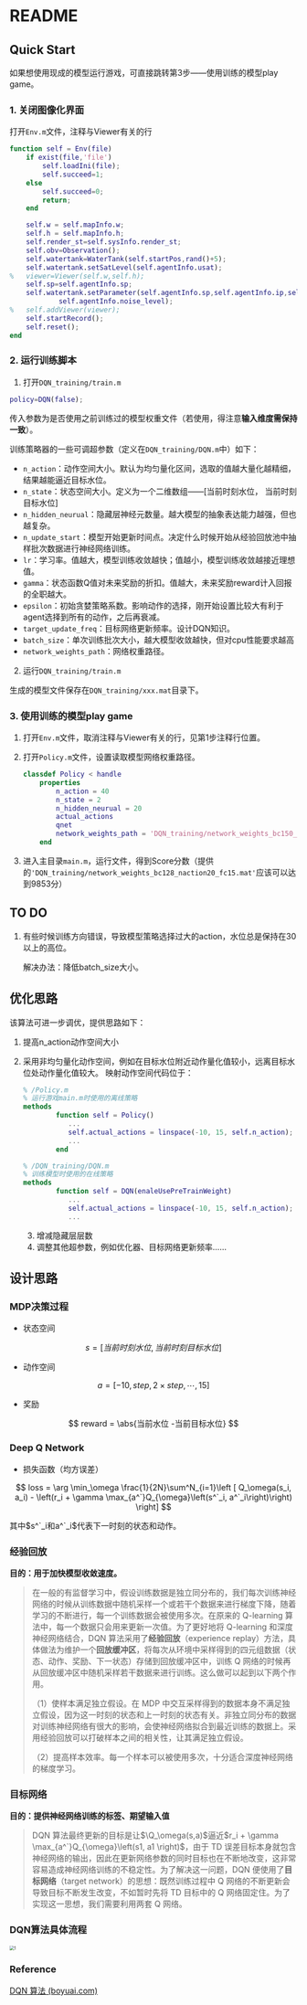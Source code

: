 # README

## Quick Start

如果想使用现成的模型运行游戏，可直接跳转第3步——使用训练的模型play game。

### 1. 关闭图像化界面

打开`Env.m`文件，注释与Viewer有关的行

```matlab
function self = Env(file)
    if exist(file,'file')
        self.loadIni(file);
        self.succeed=1;
    else
        self.succeed=0;
        return;
    end

    self.w = self.mapInfo.w;
    self.h = self.mapInfo.h;
    self.render_st=self.sysInfo.render_st;
    self.obv=Observation();
    self.watertank=WaterTank(self.startPos,rand()+5);
    self.watertank.setSatLevel(self.agentInfo.usat);
%   viewer=Viewer(self.w,self.h);
    self.sp=self.agentInfo.sp;
    self.watertank.setParameter(self.agentInfo.sp,self.agentInfo.ip,self.agentInfo.op,
    		self.agentInfo.noise_level);
%   self.addViewer(viewer);
    self.startRecord();
    self.reset();
end
```

### 2. 运行训练脚本

1. 打开`DQN_training/train.m`

```matlab
policy=DQN(false);
```

传入参数为是否使用之前训练过的模型权重文件（若使用，得注意**输入维度需保持一致**）。

训练策略器的一些可调超参数（定义在`DQN_training/DQN.m`中）如下：

- `n_action`：动作空间大小。默认为均匀量化区间，选取的值越大量化越精细，结果越能逼近目标水位。
- `n_state`：状态空间大小。定义为一个二维数组——[当前时刻水位， 当前时刻目标水位]
- `n_hidden_neurual`：隐藏层神经元数量。越大模型的抽象表达能力越强，但也越复杂。
- `n_update_start`：模型开始更新时间点。决定什么时候开始从经验回放池中抽样批次数据进行神经网络训练。
- `lr`：学习率。值越大，模型训练收敛越快；值越小，模型训练收敛越接近理想值。
- `gamma`：状态函数Q值对未来奖励的折扣。值越大，未来奖励reward计入回报的全职越大。
- `epsilon`：初始贪婪策略系数。影响动作的选择，刚开始设置比较大有利于agent选择到所有的动作，之后再衰减。
- `target_update_freq`：目标网络更新频率。设计DQN知识。
- `batch_size`：单次训练批次大小，越大模型收敛越快，但对cpu性能要求越高
- `network_weights_path`：网络权重路径。

2. 运行`DQN_training/train.m`

生成的模型文件保存在`DQN_training/xxx.mat`目录下。

### 3. 使用训练的模型play game

1. 打开`Env.m`文件，取消注释与Viewer有关的行，见第1步注释行位置。

2. 打开`Policy.m`文件，设置读取模型网络权重路径。

   ```matlab
   classdef Policy < handle
       properties
           n_action = 40                                                      % 动作数量, 需要和训练的模型输入维度对齐
           n_state = 2                                                        % 输入状态数量
           n_hidden_neurual = 20                                              % 隐藏层神经元数量
           actual_actions                                                     % 实际离散动作空间
           qnet                                                               % 状态函数Q网络
           network_weights_path = 'DQN_training/network_weights_bc150_naction40_fc20.mat'    % 网络权重路径
       end
   ```

3. 进入主目录`main.m`，运行文件，得到Score分数（提供的`'DQN_training/network_weights_bc128_naction20_fc15.mat'`应该可以达到9853分）

## TO DO

1. 有些时候训练方向错误，导致模型策略选择过大的action，水位总是保持在30以上的高位。

   解决办法：降低batch_size大小。 

## 优化思路

该算法可进一步调优，提供思路如下：

1. 提高n_action动作空间大小

2. 采用非均匀量化动作空间，例如在目标水位附近动作量化值较小，远离目标水位处动作量化值较大。
   映射动作空间代码位于：

   ```matlab
   % /Policy.m
   % 运行游戏main.m时使用的离线策略
   methods
           function self = Policy()
              ... 
              self.actual_actions = linspace(-10, 15, self.n_action);  % 实际动作空间
              ...
           end
   ```

   ```matlab
   % /DQN_training/DQN.m
   % 训练模型时使用的在线策略
   methods
           function self = DQN(enaleUsePreTrainWeight)
              ...
              self.actual_actions = linspace(-10, 15, self.n_action);  % 实际动作空间
              ...
   ```

   3. 增减隐藏层层数
   4. 调整其他超参数，例如优化器、目标网络更新频率……

## 设计思路

### MDP决策过程

- 状态空间

$$
s = [当前时刻水位, 当前时刻目标水位]
$$

- 动作空间

$$
a = [-10, step, 2\times step, \cdots, 15]
$$

- 奖励

$$
reward = \abs{当前水位 -当前目标水位}
$$

### Deep Q Network

- 损失函数（均方误差）

$$
loss = \arg \min_\omega \frac{1}{2N}\sum^N_{i=1}\left [ Q_\omega(s_i, a_i) - \left(r_i + \gamma \max_{a^`}Q_{\omega}\left(s^`_i, a^`_i\right)\right) \right]
$$

其中$s^`_i和a^`_i$代表下一时刻的状态和动作。

### 经验回放

**目的：用于加快模型收敛速度。**

> 在一般的有监督学习中，假设训练数据是独立同分布的，我们每次训练神经网络的时候从训练数据中随机采样一个或若干个数据来进行梯度下降，随着学习的不断进行，每一个训练数据会被使用多次。在原来的 Q-learning 算法中，每一个数据只会用来更新一次值。为了更好地将 Q-learning 和深度神经网络结合，DQN 算法采用了**经验回放**（experience replay）方法，具体做法为维护一个**回放缓冲区**，将每次从环境中采样得到的四元组数据（状态、动作、奖励、下一状态）存储到回放缓冲区中，训练 Q 网络的时候再从回放缓冲区中随机采样若干数据来进行训练。这么做可以起到以下两个作用。
>
> （1）使样本满足独立假设。在 MDP 中交互采样得到的数据本身不满足独立假设，因为这一时刻的状态和上一时刻的状态有关。非独立同分布的数据对训练神经网络有很大的影响，会使神经网络拟合到最近训练的数据上。采用经验回放可以打破样本之间的相关性，让其满足独立假设。
>
> （2）提高样本效率。每一个样本可以被使用多次，十分适合深度神经网络的梯度学习。

### 目标网络

**目的：提供神经网络训练的标签、期望输入值**

> DQN 算法最终更新的目标是让$\Q_\omega(s,a)$逼近$r_i + \gamma \max_{a^`}Q_{\omega}\left(s1, a1 \right)$，由于 TD 误差目标本身就包含神经网络的输出，因此在更新网络参数的同时目标也在不断地改变，这非常容易造成神经网络训练的不稳定性。为了解决这一问题，DQN 便使用了**目标网络**（target network）的思想：既然训练过程中 Q 网络的不断更新会导致目标不断发生改变，不如暂时先将 TD 目标中的 Q 网络固定住。为了实现这一思想，我们需要利用两套 Q 网络。

### DQN算法具体流程

<img src="C:\Users\28692\Desktop\Watertank - 副本\Watertank\DQN_training\pics\1.png" alt="1" style="zoom:50%;" />

### Reference

[DQN 算法 (boyuai.com)](https://hrl.boyuai.com/chapter/2/dqn算法)

